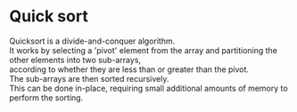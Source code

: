 # Quick sort  
Quicksort is a divide-and-conquer algorithm.   
It works by selecting a 'pivot' element from the array and partitioning the other elements into two sub-arrays,   
according to whether they are less than or greater than the pivot.   
The sub-arrays are then sorted recursively.   
This can be done in-place, requiring small additional amounts of memory to perform the sorting.
